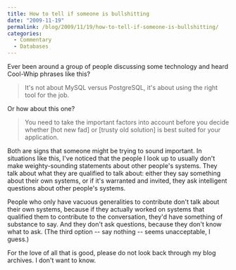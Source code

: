 ```yaml
---
title: How to tell if someone is bullshitting
date: "2009-11-19"
permalink: /blog/2009/11/19/how-to-tell-if-someone-is-bullshitting/
categories:
  - Commentary
  - Databases
---
```

Ever been around a group of people discussing some technology and heard Cool-Whip phrases like this?

> It's not about MySQL versus PostgreSQL, it's about using the right tool for the job.

Or how about this one?

> You need to take the important factors into account before you decide whether [hot new fad] or [trusty old solution] is best suited for your application.

Both are signs that someone might be trying to sound important. In situations like this, I've noticed that the people I look up to usually don't make weighty-sounding statements about other people's systems. They talk about what they are qualified to talk about: either they say something about their own systems, or if it's warranted and invited, they ask intelligent questions about other people's systems.

People who only have vacuous generalities to contribute don't talk about their own systems, because if they actually worked on systems that qualified them to contribute to the conversation, they'd have something of substance to say. And they don't ask questions, because they don't know what to ask. (The third option -- say nothing -- seems unacceptable, I guess.)

For the love of all that is good, please do not look back through my blog archives. I don't want to know.
